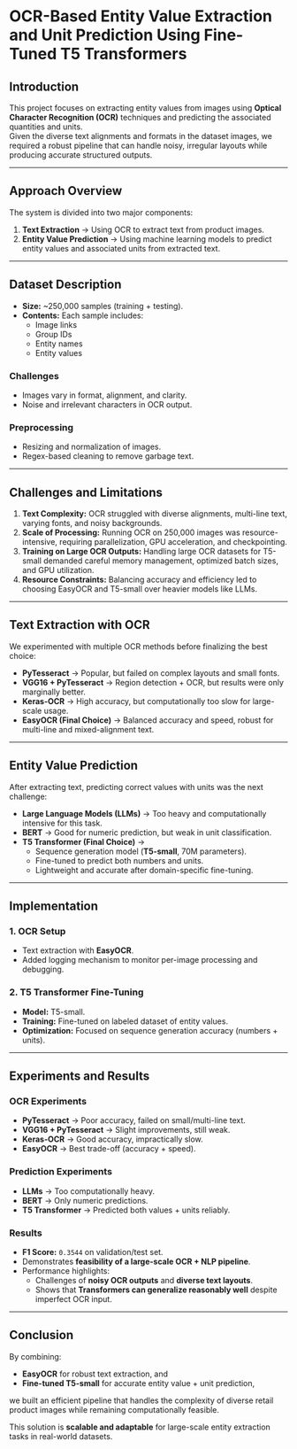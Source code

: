 # OCR-Based Entity Value Extraction and Unit Prediction Using Fine-Tuned T5 Transformers

## Introduction
This project focuses on extracting entity values from images using **Optical Character Recognition (OCR)** techniques and predicting the associated quantities and units.  
Given the diverse text alignments and formats in the dataset images, we required a robust pipeline that can handle noisy, irregular layouts while producing accurate structured outputs.

---

## Approach Overview
The system is divided into two major components:

1. **Text Extraction** → Using OCR to extract text from product images.  
2. **Entity Value Prediction** → Using machine learning models to predict entity values and associated units from extracted text.

---

## Dataset Description
- **Size:** ~250,000 samples (training + testing).  
- **Contents:** Each sample includes:
  - Image links
  - Group IDs
  - Entity names
  - Entity values  

### **Challenges**
- Images vary in format, alignment, and clarity.
- Noise and irrelevant characters in OCR output.

### **Preprocessing**
- Resizing and normalization of images.
- Regex-based cleaning to remove garbage text.

---

## Challenges and Limitations 

1. **Text Complexity:** OCR struggled with diverse alignments, multi-line text, varying fonts, and noisy backgrounds.  
2. **Scale of Processing:** Running OCR on 250,000 images was resource-intensive, requiring parallelization, GPU acceleration, and checkpointing.  
3. **Training on Large OCR Outputs:** Handling large OCR datasets for T5-small demanded careful memory management, optimized batch sizes, and GPU utilization.  
4. **Resource Constraints:** Balancing accuracy and efficiency led to choosing EasyOCR and T5-small over heavier models like LLMs.  

---

## Text Extraction with OCR
We experimented with multiple OCR methods before finalizing the best choice:

- **PyTesseract** → Popular, but failed on complex layouts and small fonts.  
- **VGG16 + PyTesseract** → Region detection + OCR, but results were only marginally better.  
- **Keras-OCR** → High accuracy, but computationally too slow for large-scale usage.  
- **EasyOCR (Final Choice)** → Balanced accuracy and speed, robust for multi-line and mixed-alignment text.  

---

## Entity Value Prediction
After extracting text, predicting correct values with units was the next challenge:

- **Large Language Models (LLMs)** → Too heavy and computationally intensive for this task.  
- **BERT** → Good for numeric prediction, but weak in unit classification.  
- **T5 Transformer (Final Choice)** →  
  - Sequence generation model (**T5-small**, 70M parameters).  
  - Fine-tuned to predict both numbers and units.  
  - Lightweight and accurate after domain-specific fine-tuning.  

---

## Implementation
### 1. OCR Setup
- Text extraction with **EasyOCR**.  
- Added logging mechanism to monitor per-image processing and debugging.  

### 2. T5 Transformer Fine-Tuning
- **Model:** T5-small.  
- **Training:** Fine-tuned on labeled dataset of entity values.  
- **Optimization:** Focused on sequence generation accuracy (numbers + units).  

---

## Experiments and Results
### OCR Experiments
- **PyTesseract** → Poor accuracy, failed on small/multi-line text.  
- **VGG16 + PyTesseract** → Slight improvements, still weak.  
- **Keras-OCR** → Good accuracy, impractically slow.  
- **EasyOCR** → Best trade-off (accuracy + speed).  

### Prediction Experiments
- **LLMs** → Too computationally heavy.  
- **BERT** → Only numeric predictions.  
- **T5 Transformer** → Predicted both values + units reliably.  

### Results

- **F1 Score:** `0.3544` on validation/test set.  
- Demonstrates **feasibility of a large-scale OCR + NLP pipeline**.  
- Performance highlights:
  - Challenges of **noisy OCR outputs** and **diverse text layouts**.
  - Shows that **Transformers can generalize reasonably well** despite imperfect OCR input.

---
 
## Conclusion
By combining:
- **EasyOCR** for robust text extraction, and  
- **Fine-tuned T5-small** for accurate entity value + unit prediction,  

we built an efficient pipeline that handles the complexity of diverse retail product images while remaining computationally feasible.  

This solution is **scalable and adaptable** for large-scale entity extraction tasks in real-world datasets.

